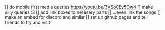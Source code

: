 [] do mobile first media queries https://youtu.be/3VSo0Ey5Ow4
[] make silly queries :3
[] add link boxes to nesesary parts
[] ...even link the songs
[] make an embed for discord and similar
[] set up github pages and tell friends to try and visit